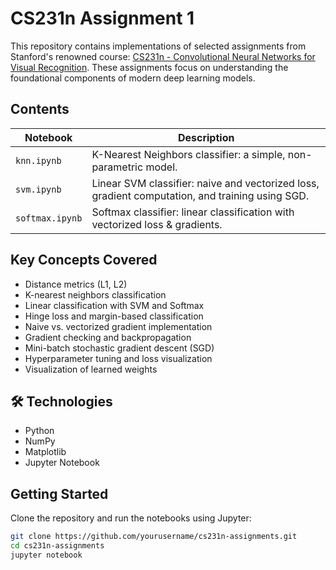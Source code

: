 # CS231n Assignment 1

This repository contains implementations of selected assignments from Stanford's renowned course: [CS231n - Convolutional Neural Networks for Visual Recognition](http://cs231n.stanford.edu/). These assignments focus on understanding the foundational components of modern deep learning models.

## Contents

| Notebook        | Description                                                                 |
|----------------|-----------------------------------------------------------------------------|
| `knn.ipynb`     | K-Nearest Neighbors classifier: a simple, non-parametric model.            |
| `svm.ipynb`     | Linear SVM classifier: naive and vectorized loss, gradient computation, and training using SGD. |
| `softmax.ipynb` | Softmax classifier: linear classification with vectorized loss & gradients.|

## Key Concepts Covered

- Distance metrics (L1, L2)
- K-nearest neighbors classification
- Linear classification with SVM and Softmax
- Hinge loss and margin-based classification
- Naive vs. vectorized gradient implementation
- Gradient checking and backpropagation
- Mini-batch stochastic gradient descent (SGD)
- Hyperparameter tuning and loss visualization
- Visualization of learned weights

## 🛠️ Technologies

- Python
- NumPy
- Matplotlib
- Jupyter Notebook

## Getting Started

Clone the repository and run the notebooks using Jupyter:

```bash
git clone https://github.com/yourusername/cs231n-assignments.git
cd cs231n-assignments
jupyter notebook
